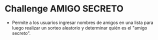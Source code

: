 <h1> Challenge AMIGO SECRETO </h1>


- Permite a los usuarios ingresar nombres de amigos en una lista para luego realizar un sorteo aleatorio y determinar quién es el "amigo secreto".
